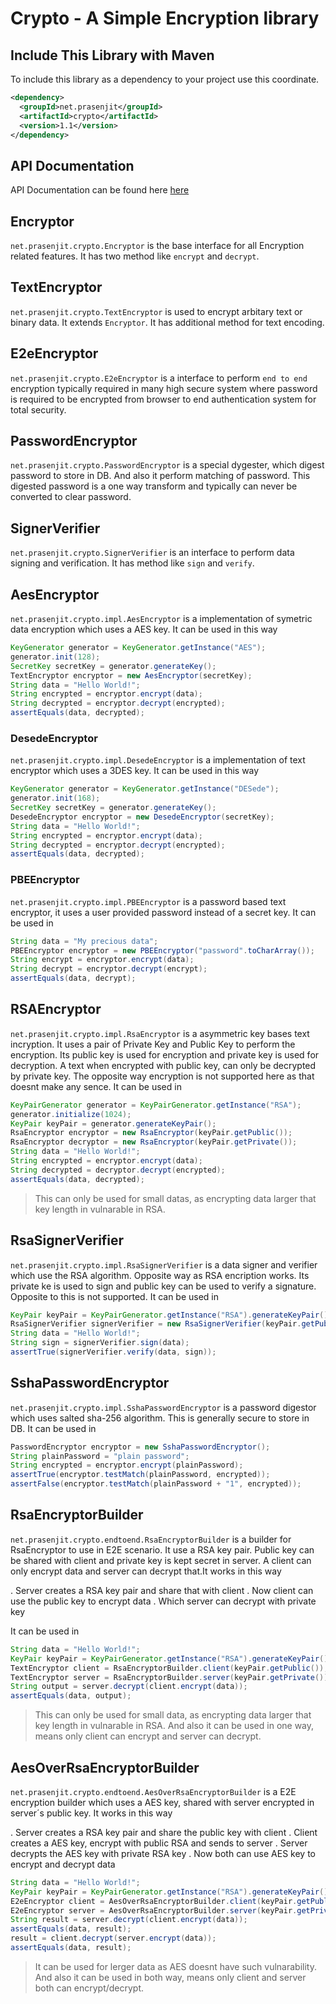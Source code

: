 # Crypto - A Simple Encryption library

## Include This Library with Maven

To include this library as a dependency to your project use this coordinate.

```xml
<dependency>
  <groupId>net.prasenjit</groupId>
  <artifactId>crypto</artifactId>
  <version>1.1</version>
</dependency>
```

## API Documentation

API Documentation can be found here [here](apidocs/)

## Encryptor

`net.prasenjit.crypto.Encryptor` is the base interface for all Encryption related features. It has two method like `encrypt` and `decrypt`.

## TextEncryptor

`net.prasenjit.crypto.TextEncryptor` is used to encrypt arbitary text or binary data. It extends `Encryptor`. It has additional method for text encoding.

## E2eEncryptor

`net.prasenjit.crypto.E2eEncryptor` is a interface to perform `end to end` encryption typically required in many high secure system where password is required to be encrypted from browser to end authentication system for total security.

## PasswordEncryptor
`net.prasenjit.crypto.PasswordEncryptor` is a special dygester, which digest password to store in DB. And also it perform matching of password. This digested password is a one way transform and typically can never be converted to clear password.

## SignerVerifier
`net.prasenjit.crypto.SignerVerifier` is an interface to perform data signing and verification. It has method like `sign` and `verify`.

## AesEncryptor

`net.prasenjit.crypto.impl.AesEncryptor` is a implementation of symetric data encryption which uses a AES key. It can be used in this way

```java
KeyGenerator generator = KeyGenerator.getInstance("AES");
generator.init(128);
SecretKey secretKey = generator.generateKey();
TextEncryptor encryptor = new AesEncryptor(secretKey);
String data = "Hello World!";
String encrypted = encryptor.encrypt(data);
String decrypted = encryptor.decrypt(encrypted);
assertEquals(data, decrypted);
```

### DesedeEncryptor

`net.prasenjit.crypto.impl.DesedeEncryptor` is a implementation of text encryptor which uses a 3DES key. It can be used in this way

```java
KeyGenerator generator = KeyGenerator.getInstance("DESede");
generator.init(168);
SecretKey secretKey = generator.generateKey();
DesedeEncryptor encryptor = new DesedeEncryptor(secretKey);
String data = "Hello World!";
String encrypted = encryptor.encrypt(data);
String decrypted = encryptor.decrypt(encrypted);
assertEquals(data, decrypted);
```

### PBEEncryptor
`net.prasenjit.crypto.impl.PBEEncryptor` is a password based text encryptor, it uses a user provided password instead of a secret key. It can be used in

```java
String data = "My precious data";
PBEEncryptor encryptor = new PBEEncryptor("password".toCharArray());
String encrypt = encryptor.encrypt(data);
String decrypt = encryptor.decrypt(encrypt);
assertEquals(data, decrypt);
```

## RSAEncryptor

`net.prasenjit.crypto.impl.RsaEncryptor` is a asymmetric key bases text incryption. It uses a pair of Private Key and Public Key to perform the encryption. Its public key is used for encryption and private key is used for decryption. A text when encrypted with public key, can only be decrypted by private key. The opposite way encryption is not supported here as that doesnt make any sence. It can be used in

```java
KeyPairGenerator generator = KeyPairGenerator.getInstance("RSA");
generator.initialize(1024);
KeyPair keyPair = generator.generateKeyPair();
RsaEncryptor encryptor = new RsaEncryptor(keyPair.getPublic());
RsaEncryptor decryptor = new RsaEncryptor(keyPair.getPrivate());
String data = "Hello World!";
String encrypted = encryptor.encrypt(data);
String decrypted = decryptor.decrypt(encrypted);
assertEquals(data, decrypted);
```

> This can only be used for small datas, as encrypting data larger that key length in vulnarable in RSA.

## RsaSignerVerifier

`net.prasenjit.crypto.impl.RsaSignerVerifier` is a data signer and verifier which use the RSA algorithm. Opposite way as RSA encription works. Its private ke is used to sign and public key can be used to verify a signature. Opposite to this is not supported. It can be used in

```java
KeyPair keyPair = KeyPairGenerator.getInstance("RSA").generateKeyPair();
RsaSignerVerifier signerVerifier = new RsaSignerVerifier(keyPair.getPublic(), keyPair.getPrivate());
String data = "Hello World!";
String sign = signerVerifier.sign(data);
assertTrue(signerVerifier.verify(data, sign));
```

## SshaPasswordEncryptor

`net.prasenjit.crypto.impl.SshaPasswordEncryptor` is a password digestor which uses salted sha-256 algorithm. This is generally secure to store in DB. It can be used in

```java
PasswordEncryptor encryptor = new SshaPasswordEncryptor();
String plainPassword = "plain password";
String encrypted = encryptor.encrypt(plainPassword);
assertTrue(encryptor.testMatch(plainPassword, encrypted));
assertFalse(encryptor.testMatch(plainPassword + "1", encrypted));
```

## RsaEncryptorBuilder

`net.prasenjit.crypto.endtoend.RsaEncryptorBuilder` is a builder for RsaEncryptor to use in E2E scenario. It use a RSA key pair. Public key can be shared with client and private key is kept secret in server. A client can only encrypt data and server can decrypt that.It works in this way

. Server creates a RSA key pair and share that with client
. Now client can use the public key to encrypt data
. Which server can decrypt with private key

It can be used in

```java
String data = "Hello World!";
KeyPair keyPair = KeyPairGenerator.getInstance("RSA").generateKeyPair();
TextEncryptor client = RsaEncryptorBuilder.client(keyPair.getPublic());
TextEncryptor server = RsaEncryptorBuilder.server(keyPair.getPrivate());
String output = server.decrypt(client.encrypt(data));
assertEquals(data, output);
```

> This can only be used for small data, as encrypting data larger that key length in vulnarable in RSA.
> And also it can be used in one way, means only client can encrypt and server can decrypt.

## AesOverRsaEncryptorBuilder

`net.prasenjit.crypto.endtoend.AesOverRsaEncryptorBuilder` is a E2E encryption builder which uses a AES key, shared with server encrypted in server´s public key. It works in this way

. Server creates a RSA key pair and share the public key with client
. Client creates a AES key, encrypt with public RSA and sends to server
. Server decrypts the AES key with private RSA key
. Now both can use AES key to encrypt and decrypt data

```java
String data = "Hello World!";
KeyPair keyPair = KeyPairGenerator.getInstance("RSA").generateKeyPair();
E2eEncryptor client = AesOverRsaEncryptorBuilder.client(keyPair.getPublic());
E2eEncryptor server = AesOverRsaEncryptorBuilder.server(keyPair.getPrivate(), client.getEncryptedKey());
String result = server.decrypt(client.encrypt(data));
assertEquals(data, result);
result = client.decrypt(server.encrypt(data));
assertEquals(data, result);
```

> It can be used for lerger data as AES doesnt have such vulnarability.
> And also it can be used in both way, means only client and server both can encrypt/decrypt.